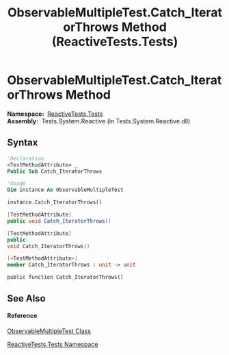 ﻿---
title: ObservableMultipleTest.Catch_IteratorThrows Method  (ReactiveTests.Tests)
TOCTitle: Catch_IteratorThrows Method
ms:assetid: M:ReactiveTests.Tests.ObservableMultipleTest.Catch_IteratorThrows
ms:mtpsurl: https://msdn.microsoft.com/en-us/library/reactivetests.tests.observablemultipletest.catch_iteratorthrows(v=VS.103)
ms:contentKeyID: 36620174
ms.date: 06/28/2011
mtps_version: v=VS.103
f1_keywords:
- ReactiveTests.Tests.ObservableMultipleTest.Catch_IteratorThrows
dev_langs:
- CSharp
- JScript
- VB
- FSharp
- c++
---

# ObservableMultipleTest.Catch\_IteratorThrows Method

**Namespace:**  [ReactiveTests.Tests](hh289046\(v=vs.103\).md)  
**Assembly:**  Tests.System.Reactive (in Tests.System.Reactive.dll)

## Syntax

``` vb
'Declaration
<TestMethodAttribute> _
Public Sub Catch_IteratorThrows
```

``` vb
'Usage
Dim instance As ObservableMultipleTest

instance.Catch_IteratorThrows()
```

``` csharp
[TestMethodAttribute]
public void Catch_IteratorThrows()
```

``` c++
[TestMethodAttribute]
public:
void Catch_IteratorThrows()
```

``` fsharp
[<TestMethodAttribute>]
member Catch_IteratorThrows : unit -> unit 
```

``` jscript
public function Catch_IteratorThrows()
```

## See Also

#### Reference

[ObservableMultipleTest Class](hh303586\(v=vs.103\).md)

[ReactiveTests.Tests Namespace](hh289046\(v=vs.103\).md)

